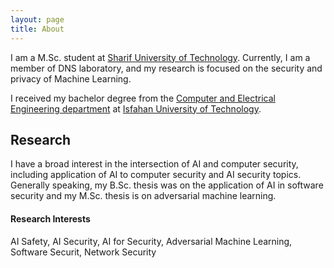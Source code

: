 ```yaml
---
layout: page
title: About
---
```

I am a M.Sc. student at [Sharif University of Technology](https://sharif.edu). Currently, I am a member of DNS laboratory, and my research is focused on the security and privacy of Machine Learning.

I received my bachelor degree from the [Computer and Electrical Engineering department](https://ece.iut.ac.ir/) at [Isfahan University of Technology](http://iut.ac.ir/).

## Research

I have a broad interest in the intersection of AI and computer security, including application of AI to computer security and AI security topics. Generally speaking, my B.Sc. thesis was on the application of AI in software security and my M.Sc. thesis is on adversarial machine learning.

#### Research Interests

AI Safety, AI Security, AI for Security, Adversarial Machine Learning, Software Securit, Network Security
